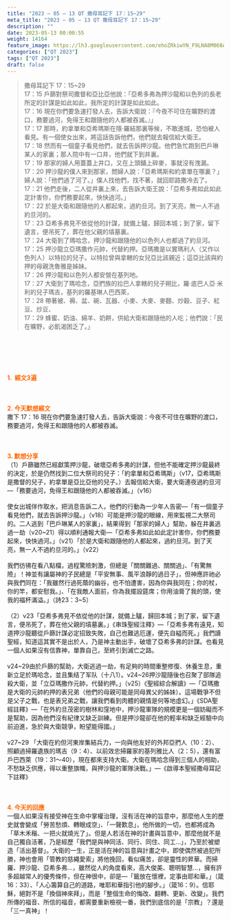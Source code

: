 ```yaml
---
title: "2023 – 05 – 13 QT 撒母耳記下 17：15~29"
meta_title: "2023 – 05 – 13 QT 撒母耳記下 17：15~29"
description: ""
date: 2023-05-13 00:00:55
weight: 14164
feature_image: https://lh3.googleusercontent.com/ehoZRkiwYN_F9LNA8M068AYxt73EavCZno-PD1cJRuf5BbSkQVUWr3gNEbt5kSs28Pb_Elg17kSrtf9ybWvojWoMV6I4tPM3vGRGDq6GkKkPdL2Gut4QAIw4-uykKUAtNiKgQKntvsU=w800
categories: ["QT 2023"]
tags: ["QT 2023"]
draft: false
---
```


<blockquote>撒母耳記下 17：15~29<br />
17：15 戶篩對祭司撒督和亞比亞他說：「亞希多弗為押沙龍和以色列的長老所定的計謀是如此如此，我所定的計謀是如此如此。<br />
17：16 現在你們要急速打發人去，告訴大衛說：『今夜不可住在曠野的渡口，務要過河，免得王和跟隨他的人都被吞滅。』」<br />
17：17 那時，約拿單和亞希瑪斯在隱‧羅結那裏等候，不敢進城，恐怕被人看見。有一個使女出來，將這話告訴他們，他們就去報信給大衛王。<br />
17：18 然而有一個童子看見他們，就去告訴押沙龍。他們急忙跑到巴戶琳某人的家裏；那人院中有一口井，他們就下到井裏。<br />
17：19 那家的婦人用蓋蓋上井口，又在上頭鋪上碎麥，事就沒有洩漏。<br />
17：20 押沙龍的僕人來到那家，問婦人說：「亞希瑪斯和約拿單在哪裏？」婦人說：「他們過了河了。」僕人找他們，找不著，就回耶路撒冷去了。<br />
17：21 他們走後，二人從井裏上來，去告訴大衛王說：「亞希多弗如此如此定計害你，你們務要起來，快快過河。」<br />
17：22 於是大衛和跟隨他的人都起來，過約旦河。到了天亮，無一人不過約旦河的。<br />
17：23 亞希多弗見不依從他的計謀，就備上驢，歸回本城；到了家，留下遺言，便吊死了，葬在他父親的墳墓裏。<br />
17：24 大衛到了瑪哈念，押沙龍和跟隨他的以色列人也都過了約旦河。<br />
17：25 押沙龍立亞瑪撒作元帥，代替約押。亞瑪撒是以實瑪利人（又作以色列人）以特拉的兒子。以特拉曾與拿轄的女兒亞比該親近；這亞比該與約押的母親洗魯雅是姊妹。<br />
17：26 押沙龍和以色列人都安營在基列地。<br />
17：27 大衛到了瑪哈念，亞捫族的拉巴人拿轄的兒子朔比，羅‧底巴人亞‧米利的兒子瑪吉，基列的羅基琳人巴西萊，<br />
17：28 帶著被、褥、盆、碗、瓦器、小麥、大麥、麥麵、炒穀、豆子、紅豆、炒豆、<br />
17：29 蜂蜜、奶油、綿羊、奶餅，供給大衛和跟隨他的人吃；他們說：「民在曠野，必飢渴困乏了。」</blockquote><br />
&nbsp;<br />
<br />
&nbsp;<br />
<br />
<span style="color: #ff6600;"><strong>1.  經文3遍</strong></span><br />
<br />
&nbsp;<br />
<br />
<span style="color: #ff6600;"><strong>2. 今天默想經文<br />
</strong></span>撒下 17：16 現在你們要急速打發人去，告訴大衛說：今夜不可住在曠野的渡口，務要過河，免得王和跟隨他的人都被吞滅。<br />
<br />
&nbsp;<br />
<br />
<strong><span style="color: #ff6600;">3. 默想分享<br />
</span></strong>（1）戶篩雖然已經獻策押沙龍，破壞亞希多弗的計謀，但他不能確定押沙龍最終的決定，於是仍然找到二位大祭司的兒子：「約拿單和亞希瑪斯」（v17，亞希瑪斯是撒督的兒子，約拿單是亞比亞他的兒子。）去報信給大衛，要大衛連夜過約旦河—「務要過河，免得王和跟隨他的人都被吞滅。」（v16）<br />
<br />
使女出城佯作取水，把消息告訴二人，他們的行動為一少年人告密—「有一個童子看見他們，就去告訴押沙龍。」（v18）可能是押沙龍的眼線，用來監視二大祭司的。二人逃到「巴戶琳某人的家裏」，結果得到「那家的婦人」幫助，躲在井裏逃過一劫（v20~21）得以順利通報大衛—「亞希多弗如此如此定計害你，你們務要起來，快快過河。」（v21）「於是大衛和跟隨他的人都起來，過約旦河。到了天亮，無一人不過約旦河的。」（v22）<br />
<br />
我們彷彿在看八點檔，過程驚險刺激，但總是「關關難過、關關過」、「有驚無險」！神並有讓屬神的子民總是「平安無事、風平浪靜的過日子」，但神應許祂必與我們同在：「我雖然行過死蔭的幽谷，也不怕遭害，因為你與我同在；你的杖，你的竿，都安慰我。」、「在我敵人面前，你為我擺設筵席；你用油膏了我的頭，使我的福杯滿溢。」（詩23：3~5）<br />
<br />
（2）v23「亞希多弗見不依從他的計謀，就備上驢，歸回本城；到了家，留下遺言，便吊死了，葬在他父親的墳墓裏。」《串珠聖經注釋》—「亞希多弗有遠見，知道押沙龍聽從戶篩計謀必定招致失敗，自己也難逃厄運，便先自縊而死。」我們讀聖經，知道這其實不是出於人，乃是神主動出手，破壞了亞希多弗的計謀。也看見一個人如果沒有信靠神，單靠自己，至終引到滅亡之路。<br />
<br />
v24~29由於戶篩的幫助，大衛逃過一劫，有足夠的時間重整修復、休養生息，重新立足於瑪哈念，並且集结了军队（十八1）。v24~26押沙龍隨後也召聚了部隊追殺大衛，並「立亞瑪撒作元帥，代替約押。」（v25）《聖經綜合解讀》—「亞瑪撒是大衛的元帥約押的表兄弟（他們的母親可能是同母異父的姊妹）。這場戰爭不但是父子之戰，也是表兄弟之戰，讓我們看到肉體的親情是何等地虛幻。」《SDA聖經註釋》—「在外約旦茂密的樹林和窪地中，押沙龍軍隊的規模更是一個妨礙而不是幫助，因為他們沒有紀律又缺乏訓練。但是押沙龍卻在他的輕率和缺乏經驗中向前迫進，急於與大衛競爭，盼望能得國。」<br />
<br />
v27~29 「大衛在約但河東岸集結兵力，一向與他友好的外邦亞捫人（10：2）、照顧過掃羅遺族的瑪吉（9：4）、以前效忠掃羅家的基列雅比人（2：5），還有富戶巴西萊（19：31～40），現在都來支持大衛。大衛在瑪哈念得到三個人的相助，不愁缺乏供應，得以重整旗幟，與押沙龍的軍隊決戰。」—《啟導本聖經撒母耳記下註釋》<br />
<br />
&nbsp;<br />
<br />
<strong style="font-size: inherit;"><span style="color: #ff6600;">4. 今天的回應<br />
</span></strong>一個人如果沒有接受神在生命中掌權治理，沒有活在神的旨意中，那麼他人生的歷史就會變成「勞苦愁煩、轉眼成空」、「一聲歎息」，他所做的一切，也都將成為「草木禾稭、一把火就燒光了」。但是人若活在神的計畫與旨意中，那麼他就不是自己獨自活著，乃是經歷「我們是與神同活、同行、同住、同工…」，乃至於被塑造「活出基督」。大衛的一生，正是活在神的旨意與計畫之中，即使偶然被過犯所勝，神也會用「管教的慈繩愛索」將他挽回，看似痛苦，卻是靈性的昇華。而掃羅、押沙龍、亞希多弗…，雖然從人的角度看來，高大俊美、聰明智慧…，擁有許多超越常人的優秀條件，但在神很中，卻是—「籤放在懷裡，定事由耶和華。」（箴16：33）、「人心籌算自己的道路，唯耶和華指引他的腳步。」（箴16：9）。信耶穌，絕對不是「換個神來拜」，而是「整個生命的悔改、翻轉、更新、改變」。我們所傳的福音、所信的福音，都需要重新檢視一番，我們到底信的是「宗教」？還是「三一真神」！
        